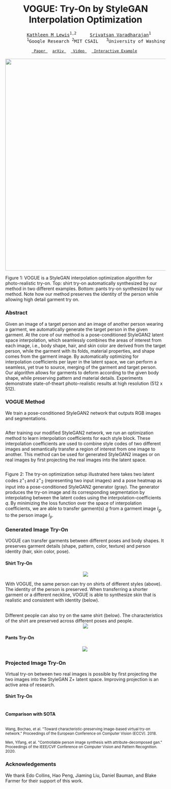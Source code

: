 <h1 align="center">VOGUE: Try-On by StyleGAN Interpolation Optimization</h1>

<pre class="major">
  		<a href="https://katiemlewis.github.io/" target="_blank" class="authors">Kathleen M Lewis</a><sup>1,2</sup>		<a href="https://www.linkedin.com/in/srivatsan-varadharajan-9a570818" target="_blank" class="authors">Srivatsan Varadharajan</a><sup>1</sup>		<a href="https://sites.google.com/view/irakemelmacher/home" target="_blank" class="authors">Ira Kemelmacher-Shlizerman</a><sup>1,3</sup>
  		<sup>1</sup>Google Research	<sup>2</sup>MIT CSAIL 	<sup>3</sup>University of Washington
</pre>
<div id="buttons" align="center">
    <code><a href="static_files/resources/VOGUE-virtual-try-on.pdf" target="_blank" class="button big wide smooth-scroll-middle"> Paper </a> </code>
    &nbsp;<code><a href="http://arxiv.org/abs/2101.02285" target="_blank" class="button big wide smooth-scroll-middle">arXiv </a> </code>
    &nbsp;<code><a href="https://youtu.be/AWd7x_3GaZk" target="_blank" class="button big wide smooth-scroll-middle"> Video </a> </code>
    &nbsp;<code><a href="demo_rewrite.html" target="_blank" class="button big wide smooth-scroll-middle"> Interactive Example</a> </code>
</div>
<br>

<div align="center">
	<img border=0 src="ui/VOGUE.png" width="666">
</div>

Figure 1: VOGUE is a StyleGAN interpolation optimization algorithm for photo-realistic try-on. Top: shirt try-on automatically synthesized by our method in two different examples. Bottom: pants try-on synthesized by our method. Note how our method preserves the identity of the person while allowing high detail garment try on.

### Abstract

Given an image of a target person and an image of another person wearing a garment, we automatically generate the target person in the given garment. At the core of our method is a pose-conditioned StyleGAN2 latent space interpolation, which seamlessly combines the areas of interest from each image, i.e., body shape, hair, and skin color are derived from the target person, while the garment with its folds, material properties, and shape comes from the garment image. By automatically optimizing for interpolation coefficients per layer in the latent space, we can perform a seamless, yet true to source, merging of the garment and target person. Our algorithm allows for garments to deform according to the given body shape, while preserving pattern and material details. Experiments demonstrate state-of-theart photo-realistic results at high resolution (512 x 512).

### VOGUE Method
<div class="abstract">
	<p>We train a pose-conditioned StyleGAN2 network that outputs RGB images and segmentations.</p>
	<img src="static_files/resources/stylegan.png" alt="" />
	<p>After training our modified StyleGAN2 network, we run an optimization method to learn interpolation coefficients for each style block. These interpolation coefficients are used to combine style codes of two different images and semantically transfer a region of interest from one image to another. This method can be used for generated StyleGAN2 images or on real images by first projecting the real images into the latent space.  </p>
	<img src="static_files/resources/optimization.png" alt="">
</div>

Figure 2: The try-on optimization setup illustrated here takes two latent codes z<sup>+</sup><sub>1</sub> and z<sup>+</sup><sub>2</sub> (representing two input images) and a pose heatmap as input into a pose-conditioned StyleGAN2 generator (gray). The generator produces the try-on image and its corresponding segmentation by interpolating between the latent codes using the interpolation-coefficients <i>q</i>. By minimizing the loss function over the space of interpolation coefficients, we are able to transfer garment(s) <i>g</i> from a garment image <i>I<sub>g</sub></i>, to the person image <i>I<sub>p</sub></i>.

### Generated Image Try-On

<p>VOGUE can transfer garments between different poses and body shapes. It preserves garment details (shape, pattern, color, texture) and person identity (hair, skin color, pose). </p>
	
#### Shirt Try-On
<div align="center">
    <img class="gif" src="static_files/resources/demo-shirts-slow.gif">
</div>

With VOGUE, the same person can try on shirts of different styles (above). The identity of the person is preserved. When transferring a shorter garment or a different neckline, VOGUE is able to synthesize skin that is realistic and consistent with identity (below). 

<br>
<div align="center">
	<img src="static_files/resources/shirt-tryon.png" alt="">
</div>
Different people can also try on the same shirt (below). The characteristics of the shirt are preserved across different poses and people.

<div align="center">
    <img class="gif" src="static_files/resources/demo-shirts-different-people-slow.gif">
</div>

#### Pants Try-On
<div align="center">
	<img class="gif" src="static_files/resources/demo-pants-slow.gif">
	<img src="static_files/resources/pants_tryon.png" alt="">
</div>

### Projected Image Try-On

Virtual try-on between two real images is possible by first projecting the two images into the StyleGAN Z+ latent space. Improving projection is an active area of research.

#### Shirt Try-On
<img src="static_files/resources/tryon_real.png" alt="">

#### Comparison with SOTA
<img src="static_files/resources/sota_comparison.png" alt="">
<p>
	<small>
		Wang, Bochao, et al. "Toward characteristic-preserving image-based virtual try-on network." Proceedings of the European Conference on Computer Vision (ECCV). 2018. <br>
		<br>Men, Yifang, et al. "Controllable person image synthesis with attribute-decomposed gan." Proceedings of the IEEE/CVF Conference on Computer Vision and Pattern Recognition. 2020.	
	</small>
</p>



### Acknowledgements

We thank Edo Collins, Hao Peng, Jiaming Liu, Daniel Bauman, and Blake Farmer for their support of this work.
